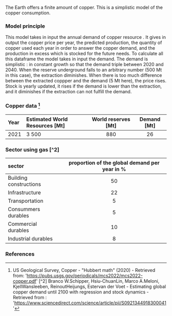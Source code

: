 The Earth offers a finite amount of copper. This is a simplistic model of the copper consumption.

### Model principle

This model takes in input the annual demand of copper resource . It gives in output the copper price per year, the predicted production, the quantity of copper used each year in order to answer the copper demand, and the production in excess which is stocked for the future needs.
To calculate all this dataframe the model takes in input the demand.
The demand is simplistic : in constant growth so that the demand triple between 2020 and 2040.
When the reserve underground falls to an arbitrary number (500 Mt in this case), the extraction diminishes.
When there is too much difference between the extracted coppper and the demand (5 Mt here), the price rises.
Stock is yearly updated, it rises if the demand is lower than the extraction, and it diminishes if the extraction can not fulfill the demand.





### Copper data [^1]

|Year |Estimated World Resources [Mt]|World reserves [Mt] | Demand [Mt]|
| :------- | :---------- | :-----------: | :-----------: | 
|2021 |3 500|880|26|




### Sector using gas [^2]

| sector | proportion of the global demand per year in % | 
| :------- | :--------:| 
|Building constructions|50|
|Infrastructure|22|
|Transportation	|5|
|Consummers durables|5|
|Commercial durables|10|
|Industrial durables|8|


### References 

[^1]: US Geological Survey, Copper - "Hubbert math" (2020) - Retrieved from: 'https://pubs.usgs.gov/periodicals/mcs2022/mcs2022-copper.pdf'
[^2] Branco W.Schipper, Hsiu-ChuanLin, Marco A.Meloni, KjellWansleeben, ReinoutHeijungs, Estervan der Voet - Estimating global copper demand until 2100 with regression and stock dynamics - Retrieved from : 'https://www.sciencedirect.com/science/article/pii/S0921344918300041'
